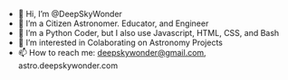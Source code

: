 - 👋  Hi, I’m @DeepSkyWonder
- 👀  I’m a Citizen Astronomer. Educator, and Engineer
- 🌱  I’m a Python Coder, but I also use Javascript, HTML, CSS, and Bash
- 💞️  I’m interested in Colaborating on Astronomy Projects
- 📫  How to reach me: deepskywonder@gmail.com, astro.deepskywonder.com

<!---
DeepSkyWonder/DeepSkyWonder is a ✨ special ✨ repository because its `README.md` (this file) appears on your GitHub profile.
You can click the Preview link to take a look at your changes.
--->
